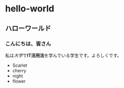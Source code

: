 # hello-world
## ハローワールド
### こんにちは、皆さん
私は*大学*で**IT活用法**を学んでいる学生です。よろしくです。
* Scarlet
* cherry
* night
* flower
